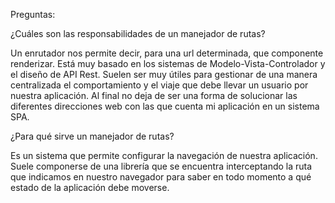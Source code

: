 Preguntas:

¿Cuáles son las responsabilidades de un manejador de rutas?

Un enrutador nos permite decir, para una url determinada, que componente renderizar. Está muy basado en los sistemas de Modelo-Vista-Controlador y el diseño de API Rest. Suelen ser muy útiles para gestionar de una manera centralizada el comportamiento y el viaje que debe llevar un usuario por nuestra aplicación. Al final no deja de ser una forma de solucionar las diferentes direcciones web con las que cuenta mi aplicación en un sistema SPA.

¿Para qué sirve un manejador de rutas?

Es un sistema que permite configurar la navegación de nuestra aplicación. Suele componerse de una librería que se encuentra interceptando la ruta que indicamos en nuestro navegador para saber en todo momento a qué estado de la aplicación debe moverse.